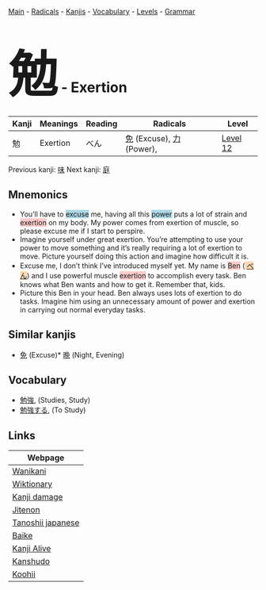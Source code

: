 <style> bigfont {font-size: 100px}</style>
[Main](../index.md) -
[Radicals](../radicals.md) -
[Kanjis](../kanjis.md) -
[Vocabulary](../vocabulary.md) -
[Levels](../levels.md) -
[Grammar](../grammar.md)
# <bigfont> 勉</bigfont> - Exertion 

| Kanji | Meanings | Reading | Radicals | Level |
| --- | --- | --- | --- | --- |
| 勉 | Exertion | べん | [免](../radicals/免.md) (Excuse), [力](../radicals/力.md) (Power),  | [Level 12](../levels/wk_level12.md) |

Previous kanji: [味](味.md) Next kanji: [庭](庭.md) 

## Mnemonics
 * You’ll have to <span style="background-color:#ADD8E6"> excuse</span> me, having all this <span style="background-color:#ADD8E6"> power</span> puts a lot of strain and <span style="background-color:#ffcccb"> exertion</span> on my body. My power comes from exertion of muscle, so please excuse me if I start to perspire.
* Imagine yourself under great exertion. You’re attempting to use your power to move something and it’s really requiring a lot of exertion to move. Picture yourself doing this action and imagine how difficult it is.
* Excuse me, I don’t think I’ve introduced myself yet. My name is <span style="background-color:#ffcccb"> Ben</span> (<span style="background-color:#fed8b1"> [べん](https://jisho.org/search/べん)</span>) and I use powerful muscle <span style="background-color:#ffcccb"> exertion</span> to accomplish every task. Ben knows what Ben wants and how to get it. Remember that, kids.
* Picture this Ben in your head. Ben always uses lots of exertion to do tasks. Imagine him using an unnecessary amount of power and exertion in carrying out normal everyday tasks.


## Similar kanjis
 * [免](免.md) (Excuse)* [晩](晩.md) (Night, Evening)


## Vocabulary
 * [勉強](../vocabulary/勉.md), (Studies, Study)
* [勉強する](../vocabulary/勉.md), (To Study)



## Links 

| Webpage |
| --- |
| [Wanikani          ](https://www.wanikani.com/kanji/勉) |
| [Wiktionary        ](https://en.wiktionary.org/wiki/勉) |
| [Kanji damage      ](http://www.kanjidamage.com/kanji/search?utf8=✓&q=勉) |
| [Jitenon           ](https://jitenon.com/kanji/勉) |
| [Tanoshii japanese ](https://www.tanoshiijapanese.com/dictionary/kanji.cfm?k=勉) |
| [Baike             ](https://baike.baidu.com/item/勉) |
| [Kanji Alive       ](https://app.kanjialive.com/勉) |
| [Kanshudo          ](https://www.kanshudo.com/searchmn?q=勉) |
| [Koohii            ](https://kanji.koohii.com/study/kanji/勉) |
